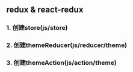 ## redux & react-redux
### 1. 创建store(js/store)
### 2. 创建themeReducer(js/reducer/theme)
### 3. 创建themeAction(js/action/theme)